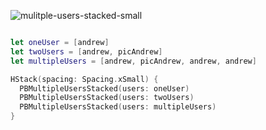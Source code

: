 ![mulitple-users-stacked-small](https://github.com/powerhome/playbook/assets/92755007/277fd685-6302-462e-a02a-18a8fcb57715)

```swift

let oneUser = [andrew]
let twoUsers = [andrew, picAndrew]
let multipleUsers = [andrew, picAndrew, andrew, andrew]

HStack(spacing: Spacing.xSmall) {
  PBMultipleUsersStacked(users: oneUser)
  PBMultipleUsersStacked(users: twoUsers)
  PBMultipleUsersStacked(users: multipleUsers)
}

```
